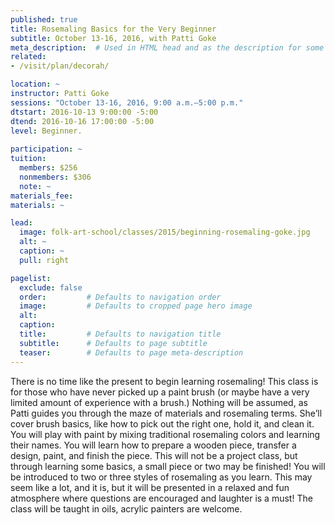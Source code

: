 ```yaml
---
published: true
title: Rosemaling Basics for the Very Beginner
subtitle: October 13-16, 2016, with Patti Goke 
meta_description:  # Used in HTML head and as the description for some search engines
related:
- /visit/plan/decorah/

location: ~
instructor: Patti Goke 
sessions: "October 13-16, 2016, 9:00 a.m.–5:00 p.m."
dtstart: 2016-10-13 9:00:00 -5:00
dtend: 2016-10-16 17:00:00 -5:00
level: Beginner.
  
participation: ~
tuition:
  members: $256
  nonmembers: $306
  note: ~
materials_fee: 
materials: ~

lead:
  image: folk-art-school/classes/2015/beginning-rosemaling-goke.jpg
  alt: ~
  caption: ~
  pull: right

pagelist:
  exclude: false
  order:         # Defaults to navigation order  
  image:         # Defaults to cropped page hero image
  alt:
  caption:
  title:         # Defaults to navigation title
  subtitle:      # Defaults to page subtitle
  teaser:        # Defaults to page meta-description 
---
```

There is no time like the present to begin learning rosemaling! This class is for those who have never picked up a paint brush (or maybe have a very limited amount of experience with a brush.) Nothing will be assumed, as Patti guides you through the maze of materials and rosemaling terms. She’ll cover brush basics, like how to pick out the right one, hold it, and clean it. You will play with paint by mixing traditional rosemaling colors and learning their names. You will learn how to prepare a wooden piece, transfer a design, paint, and finish the piece. This will not be a project class, but through learning some basics, a small piece or two may be finished! You will be introduced to two or three styles of rosemaling as you learn. This may seem like a lot, and it is, but it will be presented in a relaxed and fun atmosphere where questions are encouraged and laughter is a must! The class will be taught in oils, acrylic painters are welcome.